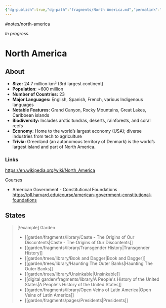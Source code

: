 ```yaml
---
{"dg-publish":true,"dg-path":"fragments/North America.md","permalink":"/fragments/north-america/","created":"2025-03-17T17:50:38.610-04:00","updated":"2025-08-16T13:09:05.118-04:00"}
---
```


#notes/north-america

*In progress.*
# North America 
## About
- **Size:** 24.7 million km² (3rd largest continent)
- **Population:** ~600 million  
- **Number of Countries:** 23  
- **Major Languages:** English, Spanish, French, various Indigenous languages  
- **Notable Features:** Grand Canyon, Rocky Mountains, Great Lakes, Caribbean islands  
- **Biodiversity:** Includes arctic tundras, deserts, rainforests, and coral reefs  
- **Economy:** Home to the world’s largest economy (USA); diverse industries from tech to agriculture  
- **Trivia:** Greenland (an autonomous territory of Denmark) is the world’s largest island and part of North America.

### Links
https://en.wikipedia.org/wiki/North_America

Courses
- American Government - Constitutional Foundations https://pll.harvard.edu/course/american-government-constitutional-foundations
## States


> [!example] Garden
> -  [[garden/fragments/library/Caste - The Origins of Our Discontents\|Caste - The Origins of Our Discontents]]
> - [[garden/fragments/library/Transgender History\|Transgender History]]
> - [[garden/trees/library/Book and Dagger\|Book and Dagger]]
> - [[garden/trees/library/Haunting The Outer Banks\|Haunting The Outer Banks]]
> - [[garden/trees/library/Unsinkable\|Unsinkable]]
> - [[digital garden/fragments/library/A People's History of the United States\|A People's History of the United States]]
> - [[garden/fragments/library/Open Veins of Latin America\|Open Veins of Latin America]]
> - [[garden/fragments/pages/Presidents\|Presidents]]

